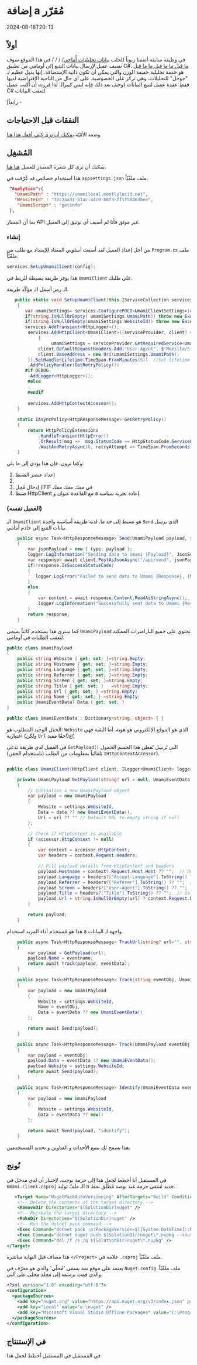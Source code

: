 # إضافة a مُقرّر

<!--category-- ASP.NET, Umami -->
<datetime class="hidden">2024-08-18T20: 13</datetime>

## أولاً

في وظيفة سابقة أضفنا زبوناً للجلب [بيانات تحليليات أُماجِي](/blog/addingascsharpclientforumamiapi)/ / / / في هذا الموقع سوف نضيف عميل لإرسال بيانات التتبع إلى أومامي من تطبيق C#.
[ما قبل ما ما قبل ما ما قبل](https://umami.is/) هو خدمة تحليلية خفيفة الوزن والتي يمكن أن تكون ذاتية الإستضافة. إنها بديل عظيم لـ "جوجل" للتحليلات، وهي تركز على الخصوصية.
على أي حال من الناحية الإفتراضية لديها فقط عقدة عميل لتتبع البيانات (وحتى بعد ذلك فإنه ليس كبيرا). لذا قررت أن أكتب عميل C# لتعقب البيانات.

[رابعاً -

## النفقات قبل الاحتياجات

وضعة الأمّيّة [يمكنك أن ترى كيف أفعل هذا هنا](/blog/usingumamiforlocalanalytics).

## المُشغِل

يمكنك أن ترى كل شفرة المصدر للعميل [هنا هنا](https://github.com/scottgal/mostlylucidweb/tree/main/Umami.Net).

هذا استخدام خصائص قد عُرّفت في `appsettings.json` ملف ملفّيّاً.

```json
 "Analytics":{
   "UmamiPath" : "https://umamilocal.mostlylucid.net",
   "WebsiteId" : "32c2aa31-b1ac-44c0-b8f3-ff1f50403bee",
    "UmamiScript" : "getinfo"
 },
```

بما أن المسار API غير موثق فأنا لم أضيف أي توثيق إلى العميل.

### إنشاء

من أجل إعداد العميل لقد أضفت أسلوبي المعتاد للإمتداد مع طلب من `Program.cs` ملف ملفّيّاً.

```csharp
services.SetupUmamiClient(config);
```

هذا يوفر طريقة بسيطة للربط في `UmamiClient` على طلبك.

الـ رمز أسفل الـ مؤكّد طريقة.

```csharp
   public static void SetupUmamiClient(this IServiceCollection services, IConfiguration config)
    {
       var umamiSettings= services.ConfigurePOCO<UmamiClientSettings>(config.GetSection(UmamiClientSettings.Section));
       if(string.IsNullOrEmpty( umamiSettings.UmamiPath)) throw new Exception("UmamiUrl is required");
       if(string.IsNullOrEmpty(umamiSettings.WebsiteId)) throw new Exception("WebsiteId is required");
       services.AddTransient<HttpLogger>();
        services.AddHttpClient<UmamiClient>((serviceProvider, client) =>
            {
                 umamiSettings = serviceProvider.GetRequiredService<UmamiClientSettings>();
            client.DefaultRequestHeaders.Add("User-Agent", $"Mozilla/5.0 Node/{Environment.Version}");
            client.BaseAddress = new Uri(umamiSettings.UmamiPath);
        }).SetHandlerLifetime(TimeSpan.FromMinutes(5))  //Set lifetime to five minutes
        .AddPolicyHandler(GetRetryPolicy())
       #if DEBUG 
        .AddLogger<HttpLogger>();
        #else
        ;
        #endif
        
        services.AddHttpContextAccessor();
    }
    
    static IAsyncPolicy<HttpResponseMessage> GetRetryPolicy()
    {
        return HttpPolicyExtensions
            .HandleTransientHttpError()
            .OrResult(msg =>  msg.StatusCode == HttpStatusCode.ServiceUnavailable)
            .WaitAndRetryAsync(6, retryAttempt => TimeSpan.FromSeconds(Math.Pow(2, retryAttempt)));
    }
```

وكما ترون، فإن هذا يؤدي إلى ما يلي:

1. إعداد عنصر الضبط
2. 
3. إدخال مُحِل (IFIF في مفك مفك مفك
4. ضبط HttpClient مع القاعدة عنوان و a إعادة تجربة سياسة.

### (العميل نفسه)

الـ `UmamiClient` هو بسيط إلى حد ما. لديه طريقة أساسية واحدة `Send` الذي يرسل بيانات التتبع إلى خادم أمامي.

```csharp
    public async Task<HttpResponseMessage> Send(UmamiPayload payload, string type = "event")
    {
        var jsonPayload = new { type, payload };
        logger.LogInformation("Sending data to Umami {Payload}", JsonSerializer.Serialize(jsonPayload, options));
        var response= await client.PostAsJsonAsync("/api/send", jsonPayload, options);
        if(!response.IsSuccessStatusCode)
        {
           logger.LogError("Failed to send data to Umami {Response}, {Message}", response.StatusCode, response.ReasonPhrase);
        }
        else
        {
            var content = await response.Content.ReadAsStringAsync();
            logger.LogInformation("Successfully sent data to Umami {Response}, {Message} {Content}", response.StatusCode, response.ReasonPhrase, content);
        }
        return response;
    }
```

كما سترى هذا يستخدم كائناً يسمى `UmamiPayload` تحتوي على جميع البارامترات الممكنة لتعقب الطلبات في أومامي.

```csharp
public class UmamiPayload
{
    public string Website { get; set; }=string.Empty;
    public string Hostname { get; set; }=string.Empty;
    public string Language { get; set; }=string.Empty;
    public string Referrer { get; set; }=string.Empty;
    public string Screen { get; set; }=string.Empty;
    public string Title { get; set; }   =string.Empty;
    public string Url { get; set; } =string.Empty;
    public string Name { get; set; } =string.Empty;
    public UmamiEventData? Data { get; set; }
}

public class UmamiEventData : Dictionary<string, object> { }
```

الحقل الوحيد المطلوب هو: `Website` الذي هو الموقع الإلكتروني هو هوية. أما البقية فهي اختيارية (ولكن `Url` حقًا مفيد!)ع(

في العميل لدي طريقة تدعى `GetPayload()` التي تُرسِل تُقطِن هذا الجسم الحمول تلقائياً بمعلومات من الطلب (باستخدام الحقن) `IHttpContextAccessor`).

```csharp

public class UmamiClient(HttpClient client, ILogger<UmamiClient> logger, IHttpContextAccessor accessor, UmamiClientSettings settings)...

    private UmamiPayload GetPayload(string? url = null, UmamiEventData? data = null)
    {
        // Initialize a new UmamiPayload object
        var payload = new UmamiPayload
        {
            Website = settings.WebsiteId,
            Data = data ?? new UmamiEventData(),
            Url = url ?? "" // Default URL to empty string if null
        };

        // Check if HttpContext is available
        if (accessor.HttpContext != null)
        {
            var context = accessor.HttpContext;
            var headers = context.Request.Headers;

            // Fill payload details from HttpContext and headers
            payload.Hostname = context?.Request.Host.Host ?? "";  // Default to empty string if null
            payload.Language = headers?["Accept-Language"].ToString() ?? "";  // Safely retrieve Accept-Language header
            payload.Referrer = headers?["Referer"].ToString() ?? "";  // Safely retrieve Referer header
            payload.Screen = headers?["User-Agent"].ToString() ?? "";  // Safely retrieve User-Agent header
            payload.Title = headers?["Title"].ToString() ?? "";  // Safely retrieve Title header
            payload.Url = string.IsNullOrEmpty(url) ? context.Request.Path.ToString() : url;  // Use the passed URL or fallback to the request path
        }

        return payload;
    }
```

هذا هو مُستخدَم أداء المزيد استخدام a واجهة لـ البيانات.

```csharp
    public async Task<HttpResponseMessage> TrackUrl(string? url="", string? eventname = "event", UmamiEventData? eventData = null)
    {
        var payload = GetPayload(url);
        payload.Name = eventname;
        return await Track(payload, eventData);
    }

    public async Task<HttpResponseMessage> Track(string eventObj, UmamiEventData? eventData = null)
    {
        var payload = new UmamiPayload
        {
            Website = settings.WebsiteId,
            Name = eventObj,
            Data = eventData ?? new UmamiEventData()
        };

        return await Send(payload);
    }

    public async Task<HttpResponseMessage> Track(UmamiPayload eventObj, UmamiEventData? eventData = null)
    {
        var payload = eventObj;
        payload.Data = eventData ?? new UmamiEventData();
        payload.Website = settings.WebsiteId;
        return await Send(payload);
    }

    public async Task<HttpResponseMessage> Identify(UmamiEventData eventData)
    {
        var payload = new UmamiPayload
        {
            Website = settings.WebsiteId,
            Data = eventData ?? new()
        };

        return await Send(payload, "identify");
    }
```

هذا يسمح لك بتتبع الأحداث و العناوين و تحديد المستخدمين.

## نُونج

في المستقبل أنا أخطط لجعل هذا إلى حزمة نوجت. لإختبار أن لدي مدخل في `Umami.Client.csproj` الـ ملفّ توليد a جديد مُنتقى حزمة عند بوصة مُطَلَق نمط.

```xml
   <Target Name="NugetPackAutoVersioning" AfterTargets="Build" Condition="'$(Configuration)' == 'Debug'">
    <!-- Delete the contents of the target directory -->
    <RemoveDir Directories="$(SolutionDir)nuget" />
    <!-- Recreate the target directory -->
    <MakeDir Directories="$(SolutionDir)nuget" />
    <!-- Run the dotnet pack command -->
    <Exec Command="dotnet pack -p:PackageVersion=$([System.DateTime]::Now.ToString(&quot;yyyy.MM.dd.HHmm&quot;))-preview -p:V --no-build --configuration $(Configuration) --output &quot;$(SolutionDir)nuget&quot;" />
    <Exec Command="dotnet nuget push $(SolutionDir)nuget\*.nupkg --source Local" />
    <Exec Command="del /f /s /q $(SolutionDir)nuget\*.nupkg" />
</Target>
```

هذا مضاف قبل النهاية مباشرة `</Project>` علامة في `.csproj` ملف ملفّيّاً.

يعتمد على موقع نمة يسمى 'مُحلّي' والذي هو معرّف في `Nuget.config` ملف ملفّيّاً. والذي قمت برسمه إلى مجلد محلي على آلتي.

```xml
<?xml version="1.0" encoding="utf-8"?>
<configuration>
  <packageSources>
    <add key="nuget.org" value="https://api.nuget.org/v3/index.json" protocolVersion="3" />
    <add key="Local" value="e:\nuget" />
    <add key="Microsoft Visual Studio Offline Packages" value="C:\Program Files (x86)\Microsoft SDKs\NuGetPackages\" />
  </packageSources>
</configuration>
```

## في الإستنتاج

في المستقبل في المستقبل أخطط لجعل هذا